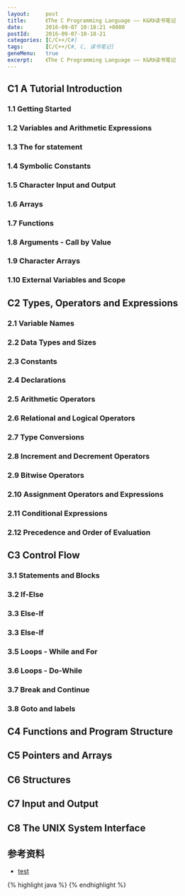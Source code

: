 ```yaml
---
layout:     post
title:      《The C Programming Language —— K&R》读书笔记
date:       2016-09-07 10:18:21 +0800
postId:     2016-09-07-10-18-21
categories: [C/C++/C#]
tags:       [C/C++/C#, C, 读书笔记]
geneMenu:   true
excerpt:    《The C Programming Language —— K&R》读书笔记
---
```


## C1 A Tutorial Introduction

### 1.1 Getting Started

### 1.2 Variables and Arithmetic Expressions

### 1.3 The for statement

### 1.4 Symbolic Constants

### 1.5 Character Input and Output

### 1.6 Arrays

### 1.7 Functions

### 1.8 Arguments - Call by Value

### 1.9 Character Arrays

### 1.10 External Variables and Scope

## C2 Types, Operators and Expressions

### 2.1 Variable Names

### 2.2 Data Types and Sizes

### 2.3 Constants

### 2.4 Declarations

### 2.5 Arithmetic Operators

### 2.6 Relational and Logical Operators

### 2.7 Type Conversions

### 2.8 Increment and Decrement Operators

### 2.9 Bitwise Operators

### 2.10 Assignment Operators and Expressions

### 2.11 Conditional Expressions

### 2.12 Precedence and Order of Evaluation

## C3 Control Flow

### 3.1 Statements and Blocks

### 3.2 If-Else

### 3.3 Else-If

### 3.3 Else-If

### 3.5 Loops - While and For

### 3.6 Loops - Do-While

### 3.7 Break and Continue

### 3.8 Goto and labels

## C4 Functions and Program Structure
## C5 Pointers and Arrays
## C6 Structures
## C7 Input and Output
## C8 The UNIX System Interface

## 参考资料

* [test](test.html)

{% highlight java %}
{% endhighlight %}



